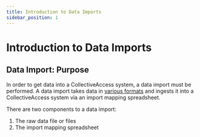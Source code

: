 ```yaml
---
title: Introduction to Data Imports 
sidebar_position: 1
---
```


# Introduction to Data Imports

## Data Import: Purpose

In order to get data into a CollectiveAccess system, a data import must be performed. A data import takes data in [various formats](https://docs.collectiveaccess.org/providence/user/import/file_formats) and ingests it into a CollectiveAccess system via an import mapping spreadsheet. 

There are two components to a data import: 

1. The raw data file or files
2. The import mapping spreadsheet

